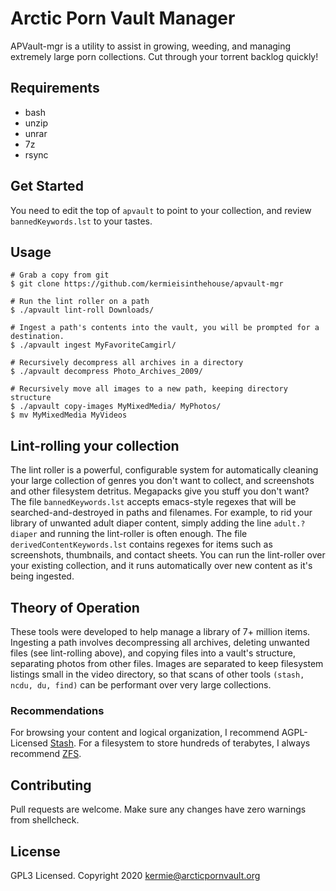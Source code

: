 # Arctic Porn Vault Manager

APVault-mgr is a utility to assist in growing, weeding, and managing extremely large porn collections. Cut through your torrent backlog quickly!

## Requirements
- bash
- unzip
- unrar
- 7z
- rsync

## Get Started

You need to edit the top of `apvault` to point to your collection, and review `bannedKeywords.lst` to your tastes.

## Usage

```
# Grab a copy from git
$ git clone https://github.com/kermieisinthehouse/apvault-mgr

# Run the lint roller on a path
$ ./apvault lint-roll Downloads/

# Ingest a path's contents into the vault, you will be prompted for a destination.
$ ./apvault ingest MyFavoriteCamgirl/

# Recursively decompress all archives in a directory
$ ./apvault decompress Photo_Archives_2009/

# Recursively move all images to a new path, keeping directory structure
$ ./apvault copy-images MyMixedMedia/ MyPhotos/
$ mv MyMixedMedia MyVideos
```
## Lint-rolling your collection
The lint roller is a powerful, configurable system for automatically cleaning your large collection of genres you don't want to collect, and screenshots and other filesystem detritus. Megapacks give you stuff you don't want? The file `bannedKeywords.lst` accepts emacs-style regexes that will be searched-and-destroyed in paths and filenames. For example, to rid your library of unwanted adult diaper content, simply adding the line `adult.?diaper` and running the lint-roller is often enough. The file `derivedContentKeywords.lst` contains regexes for items such as screenshots, thumbnails, and contact sheets. You can run the lint-roller over your existing collection, and it runs automatically over new content as it's being ingested. 

## Theory of Operation
These tools were developed to help manage a library of 7+ million items.
Ingesting a path involves decompressing all archives, deleting unwanted files (see lint-rolling above), and copying files into a vault's structure, separating photos from other files. Images are separated to keep filesystem listings small in the video directory, so that scans of other tools `(stash, ncdu, du, find)` can be performant over very large collections.

### Recommendations
For browsing your content and logical organization, I recommend AGPL-Licensed [Stash](https://github.com/stashapp/stash). 
For a filesystem to store hundreds of terabytes, I always recommend [ZFS](https://github.com/openzfs/zfs).

## Contributing
Pull requests are welcome. Make sure any changes have zero warnings from shellcheck.

## License
GPL3 Licensed.
Copyright 2020 kermie@arcticpornvault.org
